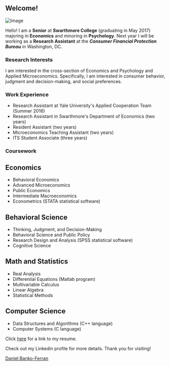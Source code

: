 ## Welcome!

![Image](https://media.licdn.com/mpr/mpr/shrinknp_200_200/AAEAAQAAAAAAAAVSAAAAJDFjNGFjYzg0LTYxNzctNGY3Mi1iZjRiLTYzZjM0ZmUzZWIxNw.jpg)

Hello! I am a **Senior** at **Swarthmore College** (graduating in May 2017) majoring in **Economics** and minoring in **Psychology**. 
Next year I will be working as a **Research Assistant** at the _**Consumer Financial Protection Bureau**_ in Washington, DC. 




### Research Interests

I am interested in the cross-section of Economics and Psychology and Applied Microeconomics. Specifically, I am interested in consumer behavior, judgment and decision-making, and social preferences.

### Work Experience
- Research Assistant at Yale University's Applied Cooperation Team (Summer 2016)
- Research Assistant in Swarthmore's Department of Economics (two years)
- Resident Assistant (two years)
- Microeconomics Teaching Assistant (two years)
- ITS Student Associate (three years)

### Coursework
## Economics
- Behavioral Economics
- Advanced Microeconomics
- Public Economics
- Intermediate Macroeconomics
- Econometrics (STATA statistical software)

## Behavioral Science
- Thinking, Judgment, and Decision-Making
- Behavioral Science and Public Policy
- Research Design and Analysis (SPSS statistical software)
- Cognitive Science

## Math and Statistics
- Real Analysis
- Differential Equations (Matlab program)
- Multivariable Calculus
- Linear Algebra
- Statistical Methods

## Computer Science
- Data Structures and Algorithms (C++ language)
- Computer Systems (C language)






Click [here](https://www.dropbox.com/s/rok02wsilwfyr9w/dbankoResume.docx?dl=0) for a link to my resume.
<p>
<script type="text/javascript" src="https://platform.linkedin.com/badges/js/profile.js" async defer></script>

Check out my Linkedin profile for more details. Thank you for visiting!
<div class="LI-profile-badge"  data-version="v1" data-size="medium" data-locale="en_US" data-type="horizontal" data-theme="light" data-vanity="daniel-banko-ferran-4584b951"><a class="LI-simple-link" href='https://www.linkedin.com/in/daniel-banko-ferran-4584b951?trk=profile-badge'>Daniel Banko-Ferran</a></div>
</p>
